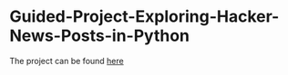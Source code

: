 # Guided-Project-Exploring-Hacker-News-Posts-in-Python

The project can be found [here](https://github.com/NikitaJWilliams/Guided-Project-Exploring-Hacker-News-Posts-in-Python/blob/master/Basics.ipynb)
